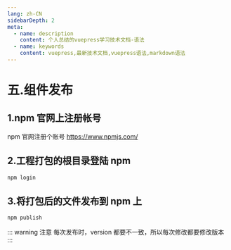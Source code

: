 ```yaml
---
lang: zh-CN
sidebarDepth: 2
meta:
  - name: description
    content: 个人总结的vuepress学习技术文档-语法
  - name: keywords
    content: vuepress,最新技术文档,vuepress语法,markdown语法
---
```


# 五.组件发布

## 1.npm 官网上注册帐号

npm 官网注册个账号 https://www.npmjs.com/

## 2.工程打包的根目录登陆 npm

```bash
npm login
```

## 3.将打包后的文件发布到 npm 上

```bash
npm publish
```

::: warning 注意
每次发布时，version 都要不一致，所以每次修改都要修改版本
:::
